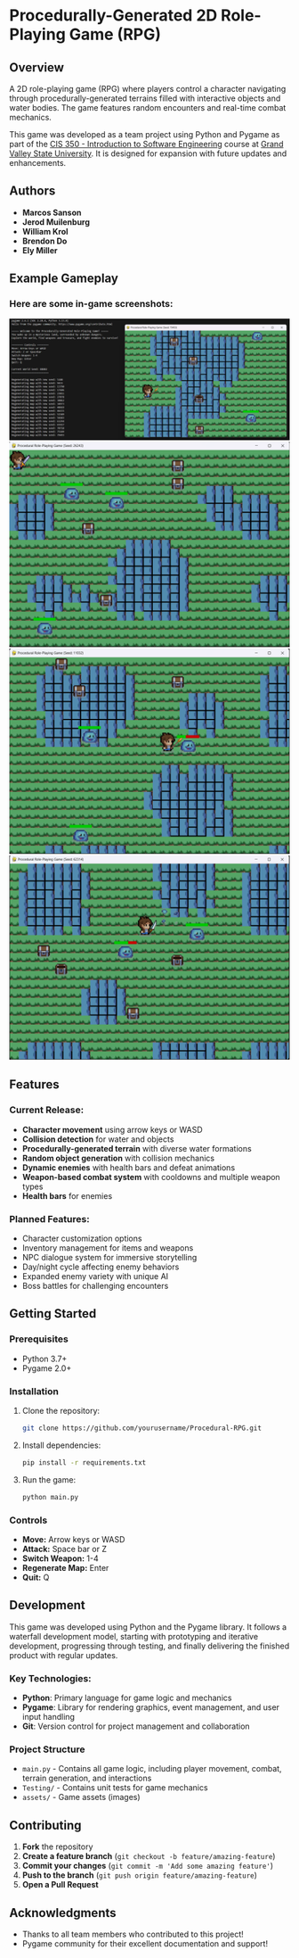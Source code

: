 # Procedurally-Generated 2D Role-Playing Game (RPG)

## Overview

A 2D role-playing game (RPG) where players control a character navigating through procedurally-generated terrains filled with interactive objects and water bodies. The game features random encounters and real-time combat mechanics.

This game was developed as a team project using Python and Pygame as part of the [CIS 350 - Introduction to Software Engineering](https://www.gvsu.edu/catalog/course/cis-350.htm) course at [Grand Valley State University](https://www.gvsu.edu). It is designed for expansion with future updates and enhancements.

## Authors
- **Marcos Sanson**  
- **Jerod Muilenburg**  
- **William Krol**  
- **Brendon Do**  
- **Ely Miller**  

## Example Gameplay

### Here are some in-game screenshots:

![Screenshot 1](Documentation/Screenshots/screenshot1.png)
![Screenshot 2](Documentation/Screenshots/screenshot2.png)
![Screenshot 3](Documentation/Screenshots/screenshot3.png)
![Screenshot 3](Documentation/Screenshots/screenshot4.png)

## Features

### Current Release:
- **Character movement** using arrow keys or WASD
- **Collision detection** for water and objects
- **Procedurally-generated terrain** with diverse water formations
- **Random object generation** with collision mechanics
- **Dynamic enemies** with health bars and defeat animations
- **Weapon-based combat system** with cooldowns and multiple weapon types
- **Health bars** for enemies

### Planned Features:
- Character customization options
- Inventory management for items and weapons
- NPC dialogue system for immersive storytelling
- Day/night cycle affecting enemy behaviors
- Expanded enemy variety with unique AI
- Boss battles for challenging encounters

## Getting Started

### Prerequisites
- Python 3.7+
- Pygame 2.0+

### Installation
1. Clone the repository:
    ```sh
    git clone https://github.com/yourusername/Procedural-RPG.git
    ```
2. Install dependencies:
    ```sh
    pip install -r requirements.txt
    ```
3. Run the game:
    ```sh
    python main.py
    ```

### Controls
- **Move:** Arrow keys or WASD
- **Attack:** Space bar or Z
- **Switch Weapon:** 1-4
- **Regenerate Map:** Enter
- **Quit:** Q

## Development

This game was developed using Python and the Pygame library. It follows a waterfall development model, starting with prototyping and iterative development, progressing through testing, and finally delivering the finished product with regular updates.

### Key Technologies:
- **Python**: Primary language for game logic and mechanics
- **Pygame**: Library for rendering graphics, event management, and user input handling
- **Git**: Version control for project management and collaboration

### Project Structure
- `main.py` - Contains all game logic, including player movement, combat, terrain generation, and interactions
- `Testing/` - Contains unit tests for game mechanics
- `assets/` - Game assets (images)

## Contributing

1. **Fork** the repository
2. **Create a feature branch** (`git checkout -b feature/amazing-feature`)
3. **Commit your changes** (`git commit -m 'Add some amazing feature'`)
4. **Push to the branch** (`git push origin feature/amazing-feature`)
5. **Open a Pull Request**

## Acknowledgments
- Thanks to all team members who contributed to this project!
- Pygame community for their excellent documentation and support!
